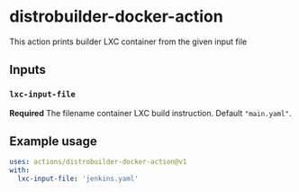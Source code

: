 # distrobuilder-docker-action

This action prints builder LXC container from the given input file

## Inputs

### `lxc-input-file`

**Required** The filename container LXC build instruction. Default `"main.yaml"`.

## Example usage

```yaml
uses: actions/distrobuilder-docker-action@v1
with:
  lxc-input-file: 'jenkins.yaml'
```
